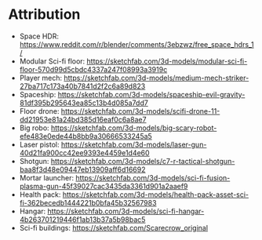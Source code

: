 # Attribution

- Space HDR: https://www.reddit.com/r/blender/comments/3ebzwz/free_space_hdrs_1/
- Modular Sci-fi floor:
  https://sketchfab.com/3d-models/modular-sci-fi-floor-570d99d5cbdc4337a247f08993a3919c
- Player mech:
  https://sketchfab.com/3d-models/medium-mech-striker-27ba717c173a40b7841d2f2c6a89d823
- Spaceship:
  https://sketchfab.com/3d-models/spaceship-evil-gravity-81df395b295643ea85c13b4d085a7dd7
- Floor drone:
  https://sketchfab.com/3d-models/scifi-drone-11-dd21953e81a24bd385d16eaf0c6a8ae7
- Big robo:
  https://sketchfab.com/3d-models/big-scary-robot-efe483e0ede44b8bb9a30666533245a5
- Laser pistol:
  https://sketchfab.com/3d-models/laser-gun-40d21fa900cc42ee9393e4459e1d4e60
- Shotgun:
  https://sketchfab.com/3d-models/c7-r-tactical-shotgun-baa8f3d48e09447eb13909aff6d16692
- Mortar launcher:
  https://sketchfab.com/3d-models/sci-fi-fusion-plasma-gun-45f39027cac3435da3361d901a2aaef9
- Health pack:
  https://sketchfab.com/3d-models/health-pack-asset-sci-fi-362becedb1444221b0bfa45b32567983
- Hangar:
  https://sketchfab.com/3d-models/sci-fi-hangar-4b263701219446f1ab13b37a5b98bac5
- Sci-fi buildings: https://sketchfab.com/Scarecrow_original

